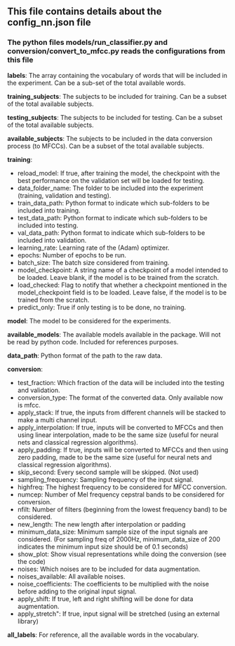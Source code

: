 ## This file contains details about the config_nn.json file
### The python files models/run_classifier.py and conversion/convert_to_mfcc.py reads the configurations from this file

**labels**: The array containing the vocabulary of words that will be included in the experiment. Can be a sub-set of the total available words.

**training_subjects**: The subjects to be included for training. Can be a subset of the total available subjects.

**testing_subjects**: The subjects to be included for testing. Can be a subset of the total available subjects.

**available_subjects**: The subjects to be included in the data conversion process (to MFCCs). Can be a subset of the total available subjects.

**training**:
- reload_model: If true, after training the model, the checkpoint with the best performance on the validation set will be loaded for testing.
- data_folder_name: The folder to be included into the experiment (training, validation and testing).
- train_data_path: Python format to indicate which sub-folders to be included into training.
- test_data_path: Python format to indicate which sub-folders to be included into testing.
- val_data_path: Python format to indicate which sub-folders to be included into validation.
- learning_rate: Learning rate of the (Adam) optimizer.
- epochs: Number of epochs to be run.
- batch_size: The batch size considered from training.
- model_checkpoint: A string name of a checkpoint of a model intended to be loaded. Leave blank, if the model is to be trained from the scratch.
- load_checked: Flag to notify that whether a checkpoint mentioned in the model_checkpoint field is to be loaded. Leave false, if the model is to be trained from the scratch. 
- predict_only: True if only testing is to be done, no training.

**model**: The model to be considered for the experiments.

**available_models**: The available models available in the package. Will not be read by python code. Included for references purposes.

**data_path**: Python format of the path to the raw data.

**conversion**:
- test_fraction: Which fraction of the data will be included into the testing and validation.
- conversion_type: The format of the converted data. Only available now is mfcc.
- apply_stack: If true, the inputs from different channels will be stacked to make a multi channel input. 
- apply_interpolation: If true, inputs will be converted to MFCCs and then using linear interpolation, made to be the same size (useful for neural nets and classical regression algorithms). 
- apply_padding: If true, inputs will be converted to MFCCs and then using zero padding, made to be the same size (useful for neural nets and classical regression algorithms).
- skip_second: Every second sample will be skipped. (Not used)
- sampling_frequency: Sampling frequency of the input signal.
- highfreq: The highest frequency to be considered for MFCC conversion.
- numcep: Number of Mel frequency cepstral bands to be considered for conversion.
- nfilt: Number of filters (beginning from the lowest frequency band) to be considered.
- new_length: The new length after interpolation or padding
- minimum_data_size: Minimum sample size of the input signals are considered. (For sampling freq of 2000Hz, minimum_data_size of 200 indicates the minimum input size should be of 0.1 seconds)
- show_plot: Show visual representations while doing the conversion (see the code)
- noises: Which noises are to be included for data augmentation.
- noises_available: All available noises.
- noise_coefficients: The coefficients to be multiplied with the noise before adding to the original input signal.
- apply_shift: If true, left and right shifting will be done for data augmentation.
- apply_stretch": If true, input signal will be stretched (using an external library)

**all_labels**: For reference, all the available words in the vocabulary.